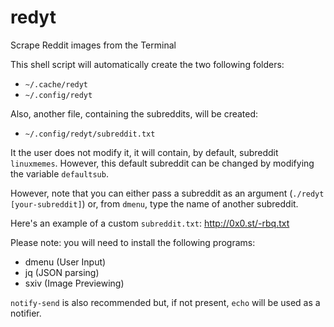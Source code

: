 # redyt
Scrape Reddit images from the Terminal

This shell script will automatically create the two following folders:
  - `~/.cache/redyt`
  - `~/.config/redyt`

Also, another file, containing the subreddits, will be created:
    
  - `~/.config/redyt/subreddit.txt`

It the user does not modify it, it will contain, by default, subreddit `linuxmemes`.
However, this default subreddit can be changed by modifying the variable `defaultsub`.

However, note that you can either pass a subreddit as an argument (`./redyt [your-subreddit]`) 
or, from `dmenu`, type the name of another subreddit.

Here's an example of a custom `subreddit.txt`: http://0x0.st/-rbq.txt

Please note: you will need to install the following programs:
  - dmenu (User Input)
  - jq (JSON parsing)
  - sxiv (Image Previewing)

`notify-send` is also recommended but, if not present, `echo` will be used as a notifier.
